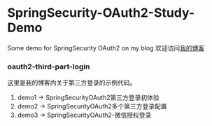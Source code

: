 # SpringSecurity-OAuth2-Study-Demo
Some demo for SpringSecurity OAuth2 on my blog
欢迎访问[我的博客](https://blog.csdn.net/chisuisi5702/category_12362867.html)

### oauth2-third-part-login
这里是我的博客内关于第三方登录的示例代码。

1. demo1 -> SpringSecurityOAuth2第三方登录初体验
2. demo2 -> SpringSecurityOAuth2多个第三方登录配置
3. demo3 -> SpringSecurityOAuth2-微信授权登录
